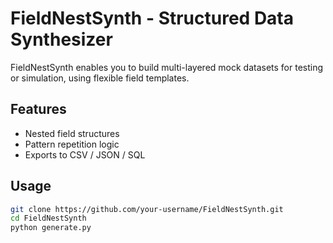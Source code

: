 # FieldNestSynth - Structured Data Synthesizer

FieldNestSynth enables you to build multi-layered mock datasets for testing or simulation, using flexible field templates.

## Features
- Nested field structures  
- Pattern repetition logic  
- Exports to CSV / JSON / SQL

## Usage
```bash
git clone https://github.com/your-username/FieldNestSynth.git
cd FieldNestSynth
python generate.py
